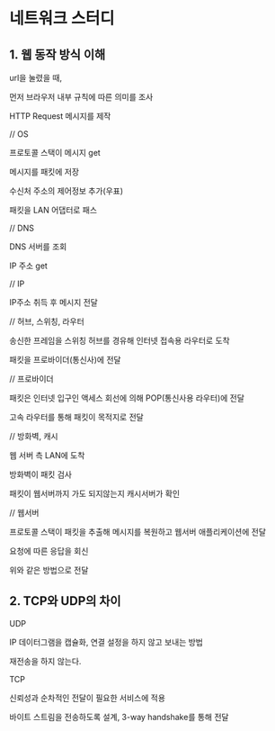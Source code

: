 # 네트워크 스터디

## 1. 웹 동작 방식 이해
url을 눌렸을 때,

먼저 브라우저 내부 규칙에 따른 의미를 조사

HTTP Request 메시지를 제작

// OS

프로토콜 스택이 메시지 get

메시지를 패킷에 저장

수신처 주소의 제어정보 추가(우표)

패킷을 LAN 어댑터로 패스

// DNS

DNS 서버를 조회

IP 주소 get

// IP

IP주소 취득 후 메시지 전달

// 허브, 스위칭, 라우터

송신한 프레임을 스위칭 허브를 경유해 인터넷 접속용 라우터로 도착

패킷을 프로바이더(통신사)에 전달

// 프로바이더

패킷은 인터넷 입구인 액세스 회선에 의해 POP(통신사용 라우터)에 전달

고속 라우터를 통해 패킷이 목적지로 전달

// 방화벽, 캐시

웹 서버 측 LAN에 도착

방화벽이 패킷 검사

패킷이 웹서버까지 가도 되지않는지 캐시서버가 확인

// 웹서버

프로토콜 스택이 패킷을 추출해 메시지를 복원하고 웹서버 애플리케이션에 전달

요청에 따른 응답을 회신

위와 같은 방법으로 전달





## 2. TCP와 UDP의 차이
UDP

IP 데이터그램을 캡슐화, 연결 설정을 하지 않고 보내는 방법

재전송을 하지 않는다.

TCP

신뢰성과 순차적인 전달이 필요한 서비스에 적용

바이트 스트림을 전송하도록 설계, 3-way handshake를 통해 전달
